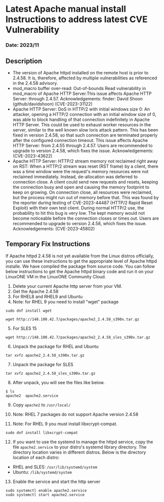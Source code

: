 # Latest Apache manual install Instructions to address latest CVE Vulnerability

### Date: 2023/11

## Description
- The version of Apache httpd installed on the remote host is prior to 2.4.58. It is, therefore, affected by multiple vulnerabilities as referenced in the 2.4.58 advisory.
- mod_macro buffer over-read: Out-of-bounds Read vulnerability in mod_macro of Apache HTTP Server.This issue affects Apache HTTP Server: through 2.4.57. Acknowledgements: finder: David Shoon (github/davidshoon) (CVE-2023-31122)
- Apache HTTP Server: DoS in HTTP/2 with initial windows size 0: An attacker, opening a HTTP/2 connection with an initial window size of 0, was able to block handling of that connection indefinitely in Apache HTTP Server. This could be used to exhaust worker resources in the server, similar to the well known slow loris attack pattern. This has been fixed in version 2.4.58, so that such connection are terminated properly after the configured connection timeout. This issue affects Apache HTTP Server: from 2.4.55 through 2.4.57. Users are recommended to upgrade to version 2.4.58, which fixes the issue.
Acknowledgements: (CVE-2023-43622)
- Apache HTTP Server: HTTP/2 stream memory not reclaimed right away on RST: When a HTTP/2 stream was reset (RST frame) by a client, there was a time window were the request's memory resources were not reclaimed immediately. Instead, de-allocation was deferred to connection close. A client could send new requests and resets, keeping the connection busy and open and causing the memory footprint to keep
on growing. On connection close, all resources were reclaimed, but the process might run out of memory before that. This was found by the reporter during testing of CVE-2023-44487 (HTTP/2 Rapid Reset Exploit) with their own test client. During normal HTTP/2 use, the probability to hit this bug is very low. The kept memory would not become noticeable before the connection closes or times out. Users are recommended to upgrade to version 2.4.58, which fixes the issue. Acknowledgements: (CVE-2023-45802)

## Temporary Fix Instructions
If Apache httpd 2.4.58 is not yet available from the Linux distros officially, you can use these instructions to get the appropriate level of Apache httpd installe.  We have compiled the package from source code. You can follow below instructions to get the Apache httpd binary code and run it on your LinuxONE VM in the LinuxONE Community Cloud. 

1. Delete your current Apache http server from your VM.
2. Get the Apache 2.4.58
3. For RHEL8 and RHEL9 and Ubuntu
4. Note: for RHEL 9 you need to install "wget" package
```
sudo dnf install wget
```
```
wget http://148.100.42.7/packages/apache2_2.4.58_s390x.tar.gz
```
5.  For SLES 15
```
wget http://148.100.42.7/packages/apache2_2.4.58_sles_s390x.tar.gz
```

6. Unpack the package for RHEL and Ubuntu
```
tar xvfz apache2_2.4.58_s390x.tar.gz
```
7. Unpack the package for SLES
```
tar xvfz apache2_2.4.58_sles_s390x.tar.gz
```
8. After unpack, you will see the files like below. 
```
$ ls
apache2  apache2.service
```
9. Copy `apache2` to `/usr/local/`

10. Note: RHEL 7 packages do not support Apache version 2.4.58

11. Note: For RHEL 9 you must install libxcrypt-compat.  
```
sudo dnf install libxcrypt-compat
```
12. If you want to use the systemd to manage the httpd service, copy the file `apache2.service` to your distro's systemd library directory. The directory location varies in different distros. Below is the directory location of each distro:
   - RHEL and SLES: `/usr/lib/systemd/system`
   - Ubuntu: `/lib/systemd/system` 

13. Enable the service and start the http server
   ```
   sudo systemctl enable apache2.service
   sudo systemctl start apache2.service
   ```



